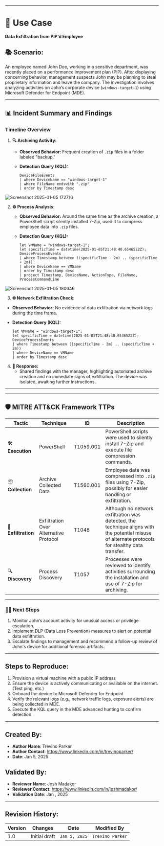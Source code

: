 


---

# 🎯 **Use Case**  
**Data Exfiltration from PIP'd Employee**  

## 📚 **Scenario:**  
An employee named John Doe, working in a sensitive department, was recently placed on a performance improvement plan (PIP). After displaying concerning behavior, management suspects John may be planning to steal proprietary information and leave the company. The investigation involves analyzing activities on John’s corporate device (`windows-target-1`) using Microsoft Defender for Endpoint (MDE).  

---

## 📊 **Incident Summary and Findings**  

### **Timeline Overview**  
1. **🔍 Archiving Activity:**  
   - **Observed Behavior:** Frequent creation of `.zip` files in a folder labeled "backup."  
   - **Detection Query (KQL):**  

     ```kql
     DeviceFileEvents
     | where DeviceName == "windows-target-1"
     | where FileName endswith ".zip"
     | order by Timestamp desc
     ```
![Screenshot 2025-01-05 172716](https://github.com/user-attachments/assets/4fdf9cf4-4fed-4935-bfea-bb76d5b01144)

     
2. **⚙️ Process Analysis:**  
   - **Observed Behavior:** Around the same time as the archive creation, a PowerShell script silently installed 7-Zip, used it to compress employee data into `.zip` files.  
   - **Detection Query (KQL):**  

     ```kql
     let VMName = "windows-target-1";
     let specificTime = datetime(2025-01-05T21:48:40.6546522Z);
     DeviceProcessEvents
     | where Timestamp between ((specificTime - 2m) .. (specificTime + 2m))
     | where DeviceName == VMName
     | order by Timestamp desc
     | project Timestamp, DeviceName, ActionType, FileName, ProcessCommandLine
     ```
![Screenshot 2025-01-05 180046](https://github.com/user-attachments/assets/12d51ef5-8b84-4b41-9123-99adcbd3edbe)


   3. **🌐 Network Exfiltration Check:**  
   - **Observed Behavior:** No evidence of data exfiltration via network logs during the time frame.  

   - **Detection Query (KQL):**  

     ```kql
     let VMName = "windows-target-1";
     let specificTime = datetime(2025-01-05T21:48:40.6546522Z);
     DeviceProcessEvents
     | where Timestamp between ((specificTime - 2m) .. (specificTime + 2m))
     | where DeviceName == VMName
     | order by Timestamp desc
     ```  

4. **📝 Response:**  
   - Shared findings with the manager, highlighting automated archive creation and no immediate signs of exfiltration. The device was isolated, awaiting further instructions.

---

---

## 🛡️ **MITRE ATT&CK Framework TTPs**  

| **Tactic**           | **Technique**                                                                                     | **ID**            | **Description**                                                                                                                                                 |  
|-----------------------|---------------------------------------------------------------------------------------------------|-------------------|-----------------------------------------------------------------------------------------------------------------------------------------------------------------|  
| 🛠️ **Execution**      | PowerShell                                                                                       | T1059.001         | PowerShell scripts were used to silently install 7-Zip and execute file compression commands.                                                                   |  
| 📦 **Collection**      | Archive Collected Data                                                                           | T1560.001         | Employee data was compressed into `.zip` files using 7-Zip, possibly for easier handling or exfiltration.                                                       |  
| 📂 **Exfiltration**    | Exfiltration Over Alternative Protocol                                                           | T1048             | Although no network exfiltration was detected, the technique aligns with the potential misuse of alternate protocols for stealthy data transfer.                |  
| 🔍 **Discovery**       | Process Discovery                                                                                | T1057             | Processes were reviewed to identify activities surrounding the installation and use of 7-Zip for archiving.                                                     |  

---

### 🧑‍💻 **Next Steps**  
1. Monitor John’s account activity for unusual access or privilege escalation.  
2. Implement DLP (Data Loss Prevention) measures to alert on potential data exfiltration.  
3. Escalate findings to management and recommend a follow-up review of John's device for additional forensic artifacts.  

---

## Steps to Reproduce:
1. Provision a virtual machine with a public IP address
2. Ensure the device is actively communicating or available on the internet. (Test ping, etc.)
3. Onboard the device to Microsoft Defender for Endpoint
4. Verify the relevant logs (e.g., network traffic logs, exposure alerts) are being collected in MDE.
5. Execute the KQL query in the MDE advanced hunting to confirm detection.

---

## Created By:
- **Author Name**: Trevino Parker
- **Author Contact**: https://www.linkedin.com/in/trevinoparker/
- **Date**: Jan 5, 2025

## Validated By:
- **Reviewer Name**: Josh Madakor
- **Reviewer Contact**: https://www.linkedin.com/in/joshmadakor/
- **Validation Date**: Jan , 2025

---

## Revision History:
| **Version** | **Changes**                   | **Date**         | **Modified By**   |
|-------------|-------------------------------|------------------|-------------------|
| 1.0         | Initial draft                  | `Jan 5, 2025`  | `Trevino Parker`   
